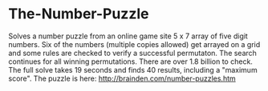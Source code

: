 # The-Number-Puzzle
Solves a number puzzle from an online game site
5 x 7 array of five digit numbers.
Six of the numbers (multiple copies allowed) get arrayed on a grid and some rules are checked to verify a successful permutaton.
The search continues for all winning permutations. There are over 1.8 billion to check.
The full solve takes 19 seconds and finds 40 results, including a "maximum score". 
The puzzle is here:  http://brainden.com/number-puzzles.htm
